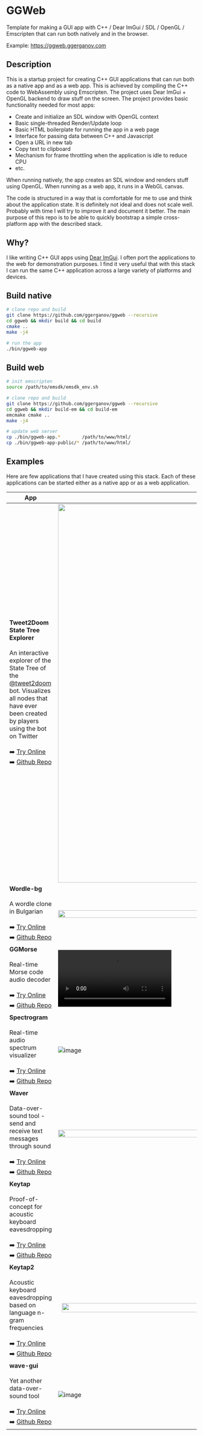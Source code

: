 # GGWeb

Template for making a GUI app with C++ / Dear ImGui / SDL / OpenGL / Emscripten that can run both natively and in the
browser.

Example: https://ggweb.ggerganov.com

## Description

This is a startup project for creating C++ GUI applications that can run both as a native app and as a web app. This is
achieved by compiling the C++ code to WebAssembly using Emscripten. The project uses Dear ImGui + OpenGL backend to draw
stuff on the screen. The project provides basic functionality needed for most apps:

- Create and initialize an SDL window with OpenGL context
- Basic single-threaded Render/Update loop
- Basic HTML boilerplate for running the app in a web page
- Interface for passing data between C++ and Javascript
- Open a URL in new tab
- Copy text to clipboard
- Mechanism for frame throttling when the application is idle to reduce CPU
- etc.

When running natively, the app creates an SDL window and renders stuff using OpenGL. When running as a web app, it runs
in a WebGL canvas.

The code is structured in a way that is comfortable for me to use and think about the application state. It is
definitely not ideal and does not scale well. Probably with time I will try to improve it and document it better. The
main purpose of this repo is to be able to quickly bootstrap a simple cross-platform app with the described stack.

## Why?

I like writing C++ GUI apps using [Dear ImGui](https://github.com/ocornut/imgui). I often port the applications to the
web for demonstration purposes. I find it very useful that with this stack I can run the same C++ application across
a large variety of platforms and devices.

## Build native

```bash
# clone repo and build
git clone https://github.com/ggerganov/ggweb --recursive
cd ggweb && mkdir build && cd build
cmake ..
make -j4

# run the app
./bin/ggweb-app
```

## Build web

```bash
# init emscripten
source /path/to/emsdk/emsdk_env.sh

# clone repo and build
git clone https://github.com/ggerganov/ggweb --recursive
cd ggweb && mkdir build-em && cd build-em
emcmake cmake ..
make -j4

# update web server
cp ./bin/ggweb-app.*        /path/to/www/html/
cp ./bin/ggweb-app-public/* /path/to/www/html/
```

## Examples

Here are few applications that I have created using this stack. Each of these applications can be started either as a
native app or as a web application.

App | Preview
-----|--------
**Tweet2Doom State Tree Explorer** <br><br> An interactive explorer of the State Tree of the [@tweet2doom](https://twitter.com/tweet2doom) bot. Visualizes all nodes that have ever been created by players using the bot on Twitter <br><br> ➡️ [Try Online](https://tweet2doom.github.io) <br> ➡️ [Github Repo](https://github.com/ggerganov/tweet2doom-data) | <img width="1000px" src="https://user-images.githubusercontent.com/1991296/139575872-af594c30-e77a-4655-9de0-9dad25a4cf39.gif"></img>
**Wordle-bg** <br><br> A wordle clone in Bulgarian <br><br> ➡️ [Try Online](https://wordle-bg.ggerganov.com) <br> ➡️ [Github Repo](https://github.com/ggerganov/wordle-bg) | <img src="https://user-images.githubusercontent.com/1991296/149661701-62093ce4-c97a-43b9-b9bf-5641fd6a9474.png" style="display: inline-block; overflow: hidden; width: 99%;"></img>
**GGMorse** <br><br> Real-time Morse code audio decoder <br><br> ➡️ [Try Online](https://ggmorse.ggerganov.com) <br> ➡️ [Github Repo](https://github.com/ggerganov/ggmorse) | <video src="https://user-images.githubusercontent.com/1991296/128624314-9bca1f73-9575-40f5-aa6e-0b4fb2b31d29.mp4"></video>
**Spectrogram** <br><br> Real-time audio spectrum visualizer <br><br> ➡️ [Try Online](https://spectrogram.ggerganov.com) <br> ➡️ [Github Repo](https://github.com/ggerganov/ggwave/tree/master/examples/spectrogram) | ![image](https://user-images.githubusercontent.com/1991296/109423222-50817600-79e7-11eb-9373-0e50aaf6376b.png)
**Waver** <br><br> Data-over-sound tool - send and receive text messages through sound <br><br> ➡️ [Try Online](https://waver.ggerganov.com) <br> ➡️ [Github Repo](https://github.com/ggerganov/ggwave/tree/master/examples/waver) | <a href="https://user-images.githubusercontent.com/1991296/109400988-a48f4a80-7954-11eb-9211-3640fc41568b.mp4"><img width="100%" src="https://user-images.githubusercontent.com/1991296/109401710-d7d3d880-7958-11eb-9b7e-364be0b4cf55.gif"></img></a>
**Keytap** <br><br> Proof-of-concept for acoustic keyboard eavesdropping <br><br> ➡️ [Try Online](https://keytap.ggerganov.com) <br> ➡️ [Github Repo](https://github.com/ggerganov/kbd-audio) | <p align="center"><a href="https://youtu.be/2OjzI9m7W10"><img alt="Keytap demo" src="https://camo.githubusercontent.com/09496b376b4e1aed862406b0fdb2b829211b170f0285113a0282c68ffb344269/68747470733a2f2f692e696d6775722e636f6d2f465861363050722e676966"></img></a><br><i>Click to watch a Youtube video</i></p>
**Keytap2** <br><br> Acoustic keyboard eavesdropping based on language n-gram frequencies <br><br> ➡️ [Try Online](https://keytap2.ggerganov.com) <br> ➡️ [Github Repo](https://github.com/ggerganov/kbd-audio) | <p align="center"><a href="https://www.youtube.com/watch?v=jNtw17S6SR0"><img width="99%" alt="Keytap2 demo" src="https://user-images.githubusercontent.com/1991296/102075434-eb1de000-3e0e-11eb-9029-e2f03216c3e0.gif"></img></a><br><i>Click to watch a Youtube video</i></p>
**wave-gui** <br><br> Yet another data-over-sound tool <br><br> ➡️ [Try Online](https://wave-gui.ggerganov.com) <br> ➡️ [Github Repo](https://github.com/ggerganov/wave-gui) | ![image](https://user-images.githubusercontent.com/1991296/160249176-fc1c629a-9055-4f36-a1c9-fbe03b444424.png)
